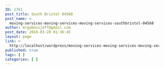 ```yaml
---
ID: 1761
post_title: South Bristol 04568
post_name: >
  moving-services-moving-services-moving-services-southbristol-04568
author: mrgabonijeff@gmail.com
post_date: 2018-03-28 01:36:45
layout: page
link: >
  http://localhost/wordpress/moving-services-moving-services-moving-services-southbristol-04568/
published: true
tags: [ ]
categories: [ ]
---
```

